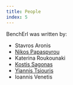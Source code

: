 ```yaml
---
title: People
index: 5
---
```


BenchErl was written by:

* Stavros Aronis
* [Nikos Papaspyrou](http://www.softlab.ntua.gr/~nickie)
* Katerina Roukounaki
* [Kostis Sagonas](http://user.it.uu.se/~kostis/)
* [Yiannis Tsiouris](http://www.softlab.ntua.gr/~gtsiour/)
* Ioannis Venetis

